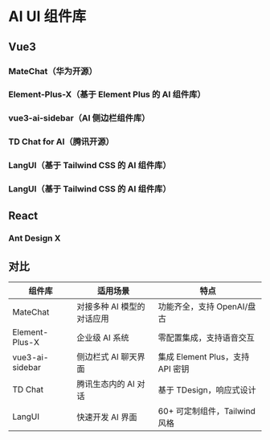 # AI UI 组件库

## Vue3
### MateChat（华为开源）
### Element-Plus-X（基于 Element Plus 的 AI 组件库）
### vue3-ai-sidebar（AI 侧边栏组件库）
### TD Chat for AI（腾讯开源）
### LangUI（基于 Tailwind CSS 的 AI 组件库）
### LangUI（基于 Tailwind CSS 的 AI 组件库）

## React

### Ant Design X

## 对比

| 组件库 | 适用场景 | 特点 |
| --- | --- | --- |
| MateChat | 对接多种 AI 模型的对话应用 | 功能齐全，支持 OpenAI/盘古 |
| Element-Plus-X | 企业级 AI 系统 | 零配置集成，支持语音交互 |
| vue3-ai-sidebar | 侧边栏式 AI 聊天界面 | 集成 Element Plus，支持 API 密钥 |
| TD Chat | 腾讯生态内的 AI 对话 | 基于 TDesign，响应式设计 |
| LangUI | 快速开发 AI 界面 | 60+ 可定制组件，Tailwind 风格 |
